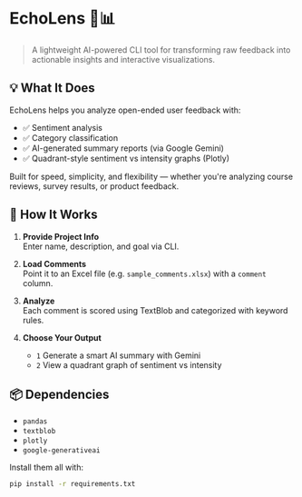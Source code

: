 # EchoLens 🧠📊

> A lightweight AI-powered CLI tool for transforming raw feedback into actionable insights and interactive visualizations.

## 💡 What It Does

EchoLens helps you analyze open-ended user feedback with:
- ✅ Sentiment analysis
- ✅ Category classification
- ✅ AI-generated summary reports (via Google Gemini)
- ✅ Quadrant-style sentiment vs intensity graphs (Plotly)

Built for speed, simplicity, and flexibility — whether you're analyzing course reviews, survey results, or product feedback.

## 📂 How It Works

1. **Provide Project Info**  
   Enter name, description, and goal via CLI.

2. **Load Comments**  
   Point it to an Excel file (e.g. `sample_comments.xlsx`) with a `comment` column.

3. **Analyze**  
   Each comment is scored using TextBlob and categorized with keyword rules.

4. **Choose Your Output**
   - `1` Generate a smart AI summary with Gemini
   - `2` View a quadrant graph of sentiment vs intensity

## 📦 Dependencies

- `pandas`
- `textblob`
- `plotly`
- `google-generativeai`

Install them all with:

```bash
pip install -r requirements.txt
